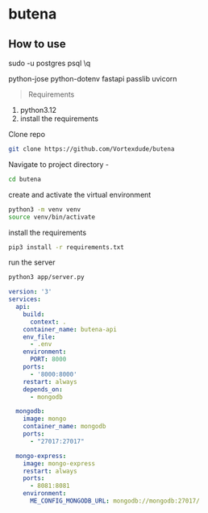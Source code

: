 # butena
## How to use
sudo -u postgres psql
\q

python-jose
python-dotenv
fastapi
passlib
uvicorn


> Requirements
1. python3.12
2. install the requirements

Clone repo 
```bash
git clone https://github.com/Vortexdude/butena
```
Navigate to project directory - 
```bash
cd butena
```
create and activate the virtual environment  
```bash
python3 -m venv venv
source venv/bin/activate
```

install the requirements  
```bash
pip3 install -r requirements.txt
```

run the server  
```bash
python3 app/server.py
```

```yaml
version: '3'
services:
  api:
    build:
      context: .
    container_name: butena-api
    env_file:
      - .env
    environment:
      PORT: 8000
    ports:
      - '8000:8000'
    restart: always
    depends_on:
      - mongodb

  mongodb:
    image: mongo
    container_name: mongodb
    ports:
      - "27017:27017"

  mongo-express:
    image: mongo-express
    restart: always
    ports:
      - 8081:8081
    environment:
      ME_CONFIG_MONGODB_URL: mongodb://mongodb:27017/






```